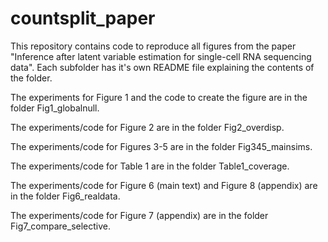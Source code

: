# countsplit_paper

This repository contains code to reproduce all figures from the paper "Inference after latent variable estimation for single-cell RNA sequencing data". Each subfolder has it's own README file explaining the contents of the folder. 

The experiments for Figure 1 and the code to create the figure are in the folder Fig1_globalnull.

The experiments/code for Figure 2 are in the folder Fig2_overdisp. 

The experiments/code for Figures 3-5 are in the folder Fig345_mainsims. 

The experiments/code for Table 1 are in the folder Table1_coverage. 

The experiments/code for Figure 6 (main text) and Figure 8 (appendix) are in the folder Fig6_realdata.

The experiments/code for Figure 7 (appendix) are in the folder Fig7_compare_selective. 


